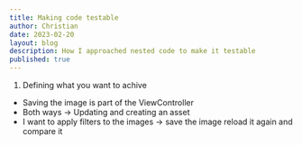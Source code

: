 ```yaml
---
title: Making code testable
author: Christian
date: 2023-02-20
layout: blog
description: How I approached nested code to make it testable
published: true
---
```


1. Defining what you want to achive
- Saving the image is part of the ViewController
- Both ways -> Updating and creating an asset
- I want to apply filters to the images -> save the image reload it again and compare it